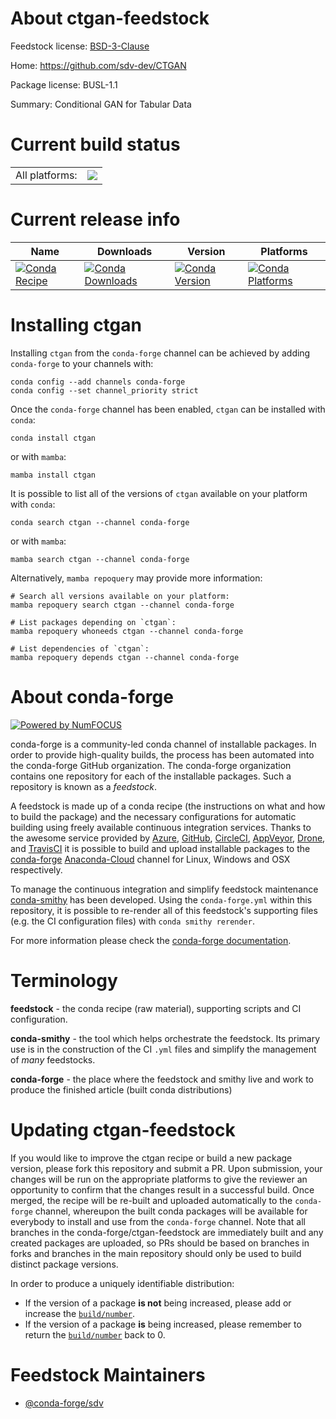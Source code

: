 About ctgan-feedstock
=====================

Feedstock license: [BSD-3-Clause](https://github.com/conda-forge/ctgan-feedstock/blob/main/LICENSE.txt)

Home: https://github.com/sdv-dev/CTGAN

Package license: BUSL-1.1

Summary: Conditional GAN for Tabular Data

Current build status
====================


<table><tr><td>All platforms:</td>
    <td>
      <a href="https://dev.azure.com/conda-forge/feedstock-builds/_build/latest?definitionId=14599&branchName=main">
        <img src="https://dev.azure.com/conda-forge/feedstock-builds/_apis/build/status/ctgan-feedstock?branchName=main">
      </a>
    </td>
  </tr>
</table>

Current release info
====================

| Name | Downloads | Version | Platforms |
| --- | --- | --- | --- |
| [![Conda Recipe](https://img.shields.io/badge/recipe-ctgan-green.svg)](https://anaconda.org/conda-forge/ctgan) | [![Conda Downloads](https://img.shields.io/conda/dn/conda-forge/ctgan.svg)](https://anaconda.org/conda-forge/ctgan) | [![Conda Version](https://img.shields.io/conda/vn/conda-forge/ctgan.svg)](https://anaconda.org/conda-forge/ctgan) | [![Conda Platforms](https://img.shields.io/conda/pn/conda-forge/ctgan.svg)](https://anaconda.org/conda-forge/ctgan) |

Installing ctgan
================

Installing `ctgan` from the `conda-forge` channel can be achieved by adding `conda-forge` to your channels with:

```
conda config --add channels conda-forge
conda config --set channel_priority strict
```

Once the `conda-forge` channel has been enabled, `ctgan` can be installed with `conda`:

```
conda install ctgan
```

or with `mamba`:

```
mamba install ctgan
```

It is possible to list all of the versions of `ctgan` available on your platform with `conda`:

```
conda search ctgan --channel conda-forge
```

or with `mamba`:

```
mamba search ctgan --channel conda-forge
```

Alternatively, `mamba repoquery` may provide more information:

```
# Search all versions available on your platform:
mamba repoquery search ctgan --channel conda-forge

# List packages depending on `ctgan`:
mamba repoquery whoneeds ctgan --channel conda-forge

# List dependencies of `ctgan`:
mamba repoquery depends ctgan --channel conda-forge
```


About conda-forge
=================

[![Powered by
NumFOCUS](https://img.shields.io/badge/powered%20by-NumFOCUS-orange.svg?style=flat&colorA=E1523D&colorB=007D8A)](https://numfocus.org)

conda-forge is a community-led conda channel of installable packages.
In order to provide high-quality builds, the process has been automated into the
conda-forge GitHub organization. The conda-forge organization contains one repository
for each of the installable packages. Such a repository is known as a *feedstock*.

A feedstock is made up of a conda recipe (the instructions on what and how to build
the package) and the necessary configurations for automatic building using freely
available continuous integration services. Thanks to the awesome service provided by
[Azure](https://azure.microsoft.com/en-us/services/devops/), [GitHub](https://github.com/),
[CircleCI](https://circleci.com/), [AppVeyor](https://www.appveyor.com/),
[Drone](https://cloud.drone.io/welcome), and [TravisCI](https://travis-ci.com/)
it is possible to build and upload installable packages to the
[conda-forge](https://anaconda.org/conda-forge) [Anaconda-Cloud](https://anaconda.org/)
channel for Linux, Windows and OSX respectively.

To manage the continuous integration and simplify feedstock maintenance
[conda-smithy](https://github.com/conda-forge/conda-smithy) has been developed.
Using the ``conda-forge.yml`` within this repository, it is possible to re-render all of
this feedstock's supporting files (e.g. the CI configuration files) with ``conda smithy rerender``.

For more information please check the [conda-forge documentation](https://conda-forge.org/docs/).

Terminology
===========

**feedstock** - the conda recipe (raw material), supporting scripts and CI configuration.

**conda-smithy** - the tool which helps orchestrate the feedstock.
                   Its primary use is in the construction of the CI ``.yml`` files
                   and simplify the management of *many* feedstocks.

**conda-forge** - the place where the feedstock and smithy live and work to
                  produce the finished article (built conda distributions)


Updating ctgan-feedstock
========================

If you would like to improve the ctgan recipe or build a new
package version, please fork this repository and submit a PR. Upon submission,
your changes will be run on the appropriate platforms to give the reviewer an
opportunity to confirm that the changes result in a successful build. Once
merged, the recipe will be re-built and uploaded automatically to the
`conda-forge` channel, whereupon the built conda packages will be available for
everybody to install and use from the `conda-forge` channel.
Note that all branches in the conda-forge/ctgan-feedstock are
immediately built and any created packages are uploaded, so PRs should be based
on branches in forks and branches in the main repository should only be used to
build distinct package versions.

In order to produce a uniquely identifiable distribution:
 * If the version of a package **is not** being increased, please add or increase
   the [``build/number``](https://docs.conda.io/projects/conda-build/en/latest/resources/define-metadata.html#build-number-and-string).
 * If the version of a package **is** being increased, please remember to return
   the [``build/number``](https://docs.conda.io/projects/conda-build/en/latest/resources/define-metadata.html#build-number-and-string)
   back to 0.

Feedstock Maintainers
=====================

* [@conda-forge/sdv](https://github.com/conda-forge/sdv/)

